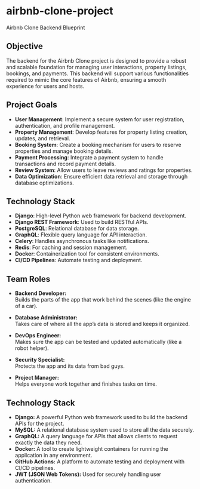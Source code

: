 # airbnb-clone-project
Airbnb Clone Backend Blueprint


##  Objective
The backend for the Airbnb Clone project is designed to provide a robust and scalable foundation for managing user interactions, property listings, bookings, and payments. This backend will support various functionalities required to mimic the core features of Airbnb, ensuring a smooth experience for users and hosts.

##  Project Goals
- **User Management**: Implement a secure system for user registration, authentication, and profile management.
- **Property Management**: Develop features for property listing creation, updates, and retrieval.
- **Booking System**: Create a booking mechanism for users to reserve properties and manage booking details.
- **Payment Processing**: Integrate a payment system to handle transactions and record payment details.
- **Review System**: Allow users to leave reviews and ratings for properties.
- **Data Optimization**: Ensure efficient data retrieval and storage through database optimizations.

##  Technology Stack
- **Django**: High-level Python web framework for backend development.
- **Django REST Framework**: Used to build RESTful APIs.
- **PostgreSQL**: Relational database for data storage.
- **GraphQL**: Flexible query language for API interaction.
- **Celery**: Handles asynchronous tasks like notifications.
- **Redis**: For caching and session management.
- **Docker**: Containerization tool for consistent environments.
- **CI/CD Pipelines**: Automate testing and deployment.

## Team Roles

- **Backend Developer:**  
  Builds the parts of the app that work behind the scenes (like the engine of a car).

- **Database Administrator:**  
  Takes care of where all the app’s data is stored and keeps it organized.

- **DevOps Engineer:**  
  Makes sure the app can be tested and updated automatically (like a robot helper).

- **Security Specialist:**  
  Protects the app and its data from bad guys.

- **Project Manager:**  
  Helps everyone work together and finishes tasks on time.

## Technology Stack

- **Django:** A powerful Python web framework used to build the backend APIs for the project.
- **MySQL:** A relational database system used to store all the data securely.
- **GraphQL:** A query language for APIs that allows clients to request exactly the data they need.
- **Docker:** A tool to create lightweight containers for running the application in any environment.
- **GitHub Actions:** A platform to automate testing and deployment with CI/CD pipelines.
- **JWT (JSON Web Tokens):** Used for securely handling user authentication.
